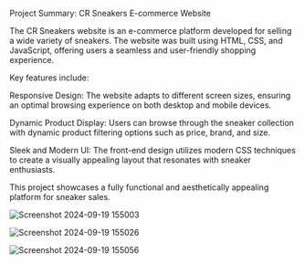 Project Summary: CR Sneakers E-commerce Website

The CR Sneakers website is an e-commerce platform developed for selling a wide variety of sneakers. The website was built using HTML, CSS, and JavaScript, offering users a seamless and user-friendly shopping experience.

Key features include:

Responsive Design: 
      The website adapts to different screen sizes, ensuring an optimal browsing experience on both desktop and mobile devices.
      
Dynamic Product Display:
      Users can browse through the sneaker collection with dynamic product filtering options such as price, brand, and size.
      
Sleek and Modern UI: 
      The front-end design utilizes modern CSS techniques to create a visually appealing layout that resonates with sneaker enthusiasts.
      
This project showcases a fully functional and aesthetically appealing platform for sneaker sales.

![Screenshot 2024-09-19 155003](https://github.com/user-attachments/assets/5f51b90c-6837-416a-bec3-8db20cebceca)

![Screenshot 2024-09-19 155026](https://github.com/user-attachments/assets/40bda818-8b67-45ea-b2a3-0503c9846593)

![Screenshot 2024-09-19 155056](https://github.com/user-attachments/assets/9ee77624-7d67-4d19-a723-94343158c8b7)
